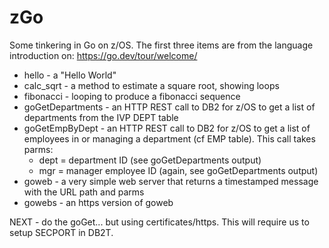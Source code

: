 # zGo
Some tinkering in Go on z/OS. The first three items are from the language introduction on:
    https://go.dev/tour/welcome/

* hello - a "Hello World"
* calc_sqrt - a method to estimate a square root, showing loops
* fibonacci - looping to produce a fibonacci sequence
* goGetDepartments - an HTTP REST call to DB2 for z/OS to get a list of departments from the IVP DEPT table
* goGetEmpByDept - an HTTP REST call to DB2 for z/OS to get a list of employees in or managing a department (cf EMP table). This call takes parms:
    + dept = department ID (see goGetDepartments output)
    + mgr  = manager employee ID (again, see goGetDepartments output)
* goweb - a very simple web server that returns a timestamped message with the URL path and parms
* gowebs - an https version of goweb

NEXT - do the goGet... but using certificates/https. This will require us to setup SECPORT in DB2T.
